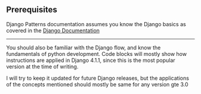## Prerequisites

Django Patterns documentation assumes you know the Django basics as covered in the [Django Documentation](https://docs.djangoproject.com/en/4.1/intro/tutorial01/)

---

You should also be familiar with the Django flow, and know the fundamentals of python development.
Code blocks will mostly show how instructions are applied in Django 4.1.1, since this is the most popular version at the time of writing.

I will try to keep it updated for future Django releases, but the applications of the concepts mentioned should mostly be same for any version gte 3.0
